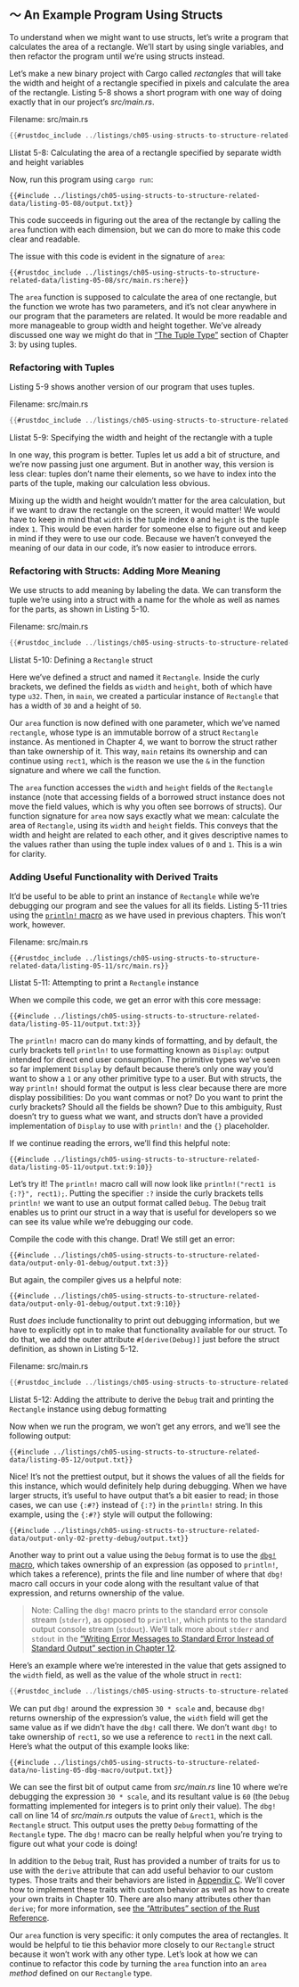 ## 〜 An Example Program Using Structs

To understand when we might want to use structs, let’s write a program that
calculates the area of a rectangle. We’ll start by using single variables, and
then refactor the program until we’re using structs instead.

Let’s make a new binary project with Cargo called *rectangles* that will take
the width and height of a rectangle specified in pixels and calculate the area
of the rectangle. Listing 5-8 shows a short program with one way of doing
exactly that in our project’s *src/main.rs*.

<span class="filename">Filename: src/main.rs</span>

```rust
{{#rustdoc_include ../listings/ch05-using-structs-to-structure-related-data/listing-05-08/src/main.rs:all}}
```

<span class="caption">Llistat 5-8: Calculating the area of a rectangle
specified by separate width and height variables</span>

Now, run this program using `cargo run`:

```console
{{#include ../listings/ch05-using-structs-to-structure-related-data/listing-05-08/output.txt}}
```

This code succeeds in figuring out the area of the rectangle by calling the
`area` function with each dimension, but we can do more to make this code clear
and readable.

The issue with this code is evident in the signature of `area`:

```rust,ignore
{{#rustdoc_include ../listings/ch05-using-structs-to-structure-related-data/listing-05-08/src/main.rs:here}}
```

The `area` function is supposed to calculate the area of one rectangle, but the
function we wrote has two parameters, and it’s not clear anywhere in our
program that the parameters are related. It would be more readable and more
manageable to group width and height together. We’ve already discussed one way
we might do that in [“The Tuple Type”][the-tuple-type]<!-- ignore --> section
of Chapter 3: by using tuples.

### Refactoring with Tuples

Listing 5-9 shows another version of our program that uses tuples.

<span class="filename">Filename: src/main.rs</span>

```rust
{{#rustdoc_include ../listings/ch05-using-structs-to-structure-related-data/listing-05-09/src/main.rs}}
```

<span class="caption">Llistat 5-9: Specifying the width and height of the
rectangle with a tuple</span>

In one way, this program is better. Tuples let us add a bit of structure, and
we’re now passing just one argument. But in another way, this version is less
clear: tuples don’t name their elements, so we have to index into the parts of
the tuple, making our calculation less obvious.

Mixing up the width and height wouldn’t matter for the area calculation, but if
we want to draw the rectangle on the screen, it would matter! We would have to
keep in mind that `width` is the tuple index `0` and `height` is the tuple
index `1`. This would be even harder for someone else to figure out and keep in
mind if they were to use our code. Because we haven’t conveyed the meaning of
our data in our code, it’s now easier to introduce errors.

### Refactoring with Structs: Adding More Meaning

We use structs to add meaning by labeling the data. We can transform the tuple
we’re using into a struct with a name for the whole as well as names for the
parts, as shown in Listing 5-10.

<span class="filename">Filename: src/main.rs</span>

```rust
{{#rustdoc_include ../listings/ch05-using-structs-to-structure-related-data/listing-05-10/src/main.rs}}
```

<span class="caption">Llistat 5-10: Defining a `Rectangle` struct</span>

Here we’ve defined a struct and named it `Rectangle`. Inside the curly
brackets, we defined the fields as `width` and `height`, both of which have
type `u32`. Then, in `main`, we created a particular instance of `Rectangle`
that has a width of `30` and a height of `50`.

Our `area` function is now defined with one parameter, which we’ve named
`rectangle`, whose type is an immutable borrow of a struct `Rectangle`
instance. As mentioned in Chapter 4, we want to borrow the struct rather than
take ownership of it. This way, `main` retains its ownership and can continue
using `rect1`, which is the reason we use the `&` in the function signature and
where we call the function.

The `area` function accesses the `width` and `height` fields of the `Rectangle`
instance (note that accessing fields of a borrowed struct instance does not
move the field values, which is why you often see borrows of structs). Our
function signature for `area` now says exactly what we mean: calculate the area
of `Rectangle`, using its `width` and `height` fields. This conveys that the
width and height are related to each other, and it gives descriptive names to
the values rather than using the tuple index values of `0` and `1`. This is a
win for clarity.

### Adding Useful Functionality with Derived Traits

It’d be useful to be able to print an instance of `Rectangle` while we’re
debugging our program and see the values for all its fields. Listing 5-11 tries
using the [`println!` macro][println]<!-- ignore --> as we have used in
previous chapters. This won’t work, however.

<span class="filename">Filename: src/main.rs</span>

```rust,ignore,does_not_compile
{{#rustdoc_include ../listings/ch05-using-structs-to-structure-related-data/listing-05-11/src/main.rs}}
```

<span class="caption">Llistat 5-11: Attempting to print a `Rectangle`
instance</span>

When we compile this code, we get an error with this core message:

```text
{{#include ../listings/ch05-using-structs-to-structure-related-data/listing-05-11/output.txt:3}}
```

The `println!` macro can do many kinds of formatting, and by default, the curly
brackets tell `println!` to use formatting known as `Display`: output intended
for direct end user consumption. The primitive types we’ve seen so far
implement `Display` by default because there’s only one way you’d want to show
a `1` or any other primitive type to a user. But with structs, the way
`println!` should format the output is less clear because there are more
display possibilities: Do you want commas or not? Do you want to print the
curly brackets? Should all the fields be shown? Due to this ambiguity, Rust
doesn’t try to guess what we want, and structs don’t have a provided
implementation of `Display` to use with `println!` and the `{}` placeholder.

If we continue reading the errors, we’ll find this helpful note:

```text
{{#include ../listings/ch05-using-structs-to-structure-related-data/listing-05-11/output.txt:9:10}}
```

Let’s try it! The `println!` macro call will now look like `println!("rect1 is
{:?}", rect1);`. Putting the specifier `:?` inside the curly brackets tells
`println!` we want to use an output format called `Debug`. The `Debug` trait
enables us to print our struct in a way that is useful for developers so we can
see its value while we’re debugging our code.

Compile the code with this change. Drat! We still get an error:

```text
{{#include ../listings/ch05-using-structs-to-structure-related-data/output-only-01-debug/output.txt:3}}
```

But again, the compiler gives us a helpful note:

```text
{{#include ../listings/ch05-using-structs-to-structure-related-data/output-only-01-debug/output.txt:9:10}}
```

Rust *does* include functionality to print out debugging information, but we
have to explicitly opt in to make that functionality available for our struct.
To do that, we add the outer attribute `#[derive(Debug)]` just before the
struct definition, as shown in Listing 5-12.

<span class="filename">Filename: src/main.rs</span>

```rust
{{#rustdoc_include ../listings/ch05-using-structs-to-structure-related-data/listing-05-12/src/main.rs}}
```

<span class="caption">Llistat 5-12: Adding the attribute to derive the `Debug`
trait and printing the `Rectangle` instance using debug formatting</span>

Now when we run the program, we won’t get any errors, and we’ll see the
following output:

```console
{{#include ../listings/ch05-using-structs-to-structure-related-data/listing-05-12/output.txt}}
```

Nice! It’s not the prettiest output, but it shows the values of all the fields
for this instance, which would definitely help during debugging. When we have
larger structs, it’s useful to have output that’s a bit easier to read; in
those cases, we can use `{:#?}` instead of `{:?}` in the `println!` string. In
this example, using the `{:#?}` style will output the following:

```console
{{#include ../listings/ch05-using-structs-to-structure-related-data/output-only-02-pretty-debug/output.txt}}
```

Another way to print out a value using the `Debug` format is to use the [`dbg!`
macro][dbg]<!-- ignore -->, which takes ownership of an expression (as opposed
to `println!`, which takes a reference), prints the file and line number of
where that `dbg!` macro call occurs in your code along with the resultant value
of that expression, and returns ownership of the value.

> Note: Calling the `dbg!` macro prints to the standard error console stream
> (`stderr`), as opposed to `println!`, which prints to the standard output
> console stream (`stdout`). We’ll talk more about `stderr` and `stdout` in the
> [“Writing Error Messages to Standard Error Instead of Standard Output”
> section in Chapter 12][err]<!-- ignore -->.

Here’s an example where we’re interested in the value that gets assigned to the
`width` field, as well as the value of the whole struct in `rect1`:

```rust
{{#rustdoc_include ../listings/ch05-using-structs-to-structure-related-data/no-listing-05-dbg-macro/src/main.rs}}
```

We can put `dbg!` around the expression `30 * scale` and, because `dbg!`
returns ownership of the expression’s value, the `width` field will get the
same value as if we didn’t have the `dbg!` call there. We don’t want `dbg!` to
take ownership of `rect1`, so we use a reference to `rect1` in the next call.
Here’s what the output of this example looks like:

```console
{{#include ../listings/ch05-using-structs-to-structure-related-data/no-listing-05-dbg-macro/output.txt}}
```

We can see the first bit of output came from *src/main.rs* line 10 where we’re
debugging the expression `30 * scale`, and its resultant value is `60` (the
`Debug` formatting implemented for integers is to print only their value). The
`dbg!` call on line 14 of *src/main.rs* outputs the value of `&rect1`, which is
the `Rectangle` struct. This output uses the pretty `Debug` formatting of the
`Rectangle` type. The `dbg!` macro can be really helpful when you’re trying to
figure out what your code is doing!

In addition to the `Debug` trait, Rust has provided a number of traits for us
to use with the `derive` attribute that can add useful behavior to our custom
types. Those traits and their behaviors are listed in [Appendix C][app-c]<!--
ignore -->. We’ll cover how to implement these traits with custom behavior as
well as how to create your own traits in Chapter 10. There are also many
attributes other than `derive`; for more information, see [the “Attributes”
section of the Rust Reference][attributes].

Our `area` function is very specific: it only computes the area of rectangles.
It would be helpful to tie this behavior more closely to our `Rectangle` struct
because it won’t work with any other type. Let’s look at how we can continue to
refactor this code by turning the `area` function into an `area` *method*
defined on our `Rectangle` type.

[the-tuple-type]: ch03-02-data-types.html#the-tuple-type
[app-c]: appendix-03-derivable-traits.md
[println]: ../std/macro.println.html
[dbg]: ../std/macro.dbg.html
[err]: ch12-06-writing-to-stderr-instead-of-stdout.html
[attributes]: ../reference/attributes.html
